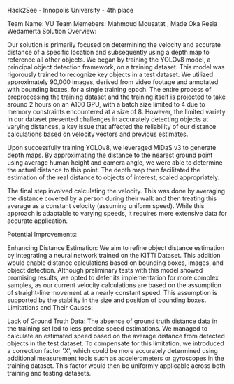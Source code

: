 Hack2See - Innopolis University - 4th place

Team Name: VU
Team Memebers: Mahmoud Mousatat , Made Oka Resia Wedamerta
Solution Overview:

Our solution is primarily focused on determining the velocity and accurate distance of a specific location and subsequently using a depth map to reference all other objects. We began by training the YOLOv8 model, a principal object detection framework, on a training dataset. This model was rigorously trained to recognize key objects in a test dataset. We utilized approximately 90,000 images, derived from video footage and annotated with bounding boxes, for a single training epoch. The entire process of preprocessing the training dataset and the training itself is projected to take around 2 hours on an A100 GPU, with a batch size limited to 4 due to memory constraints encountered at a size of 8. However, the limited variety in our dataset presented challenges in accurately detecting objects at varying distances, a key issue that affected the reliability of our distance calculations based on velocity vectors and previous estimates.

Upon successfully training YOLOv8, we leveraged MiDaS v3 to generate depth maps. By approximating the distance to the nearest ground point using average human height and camera angle, we were able to determine the actual distance to this point. The depth map then facilitated the estimation of the real distance to objects of interest, scaled appropriately.

The final step involved calculating the velocity. This was done by averaging the distance covered by a person during their walk and then treating this average as a constant velocity (assuming uniform speed). While this approach is adaptable to varying speeds, it requires more extensive data for accurate application.

Potential Improvements:

Enhancing Distance Estimation: We aim to refine object distance estimation by integrating a neural network trained on the KITTI Dataset. This addition would enable distance calculations based on bounding boxes, images, and object detection. Although preliminary tests with this model showed promising results, we opted to defer its implementation for more complex samples, as our current velocity calculations are based on the assumption of straight-line movement at a nearly constant speed. This assumption is supported by the stability in the size and position of bounding boxes.
Limitations and Their Causes:

Lack of Ground Truth Data: The absence of ground truth distance data in the training set led to less precise speed estimations. We managed to calculate an estimated speed based on the average distance from detected objects in the test dataset. To compensate for this limitation, we introduced a correction factor 'X', which could be more accurately determined using additional measurement tools such as accelerometers or gyroscopes in the training dataset. This factor would then be uniformly applicable across both training and testing datasets.
